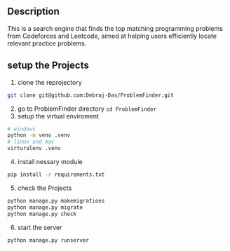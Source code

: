 ## Description
This is a search engine that finds the top matching programming problems from Codeforces and Leetcode, aimed at helping users
efficiently locate relevant practice problems.

## setup the Projects
1. clone the reprojectory
```bash
git clone git@github.com:Debraj-Das/ProblemFinder.git
```
2. go to ProblemFinder directory `cd ProblemFinder`
3. setup the virtual enviroment
```bash
# windows
python -m venv .venv 
# linux and mac
virturalenv .venv
```
4. install nessary module
```bash
pip install -r requirements.txt
```
5. check the Projects
```bash
python manage.py makemigrations
python manage.py migrate
python manage.py check
```
6. start the server
```bash
python manage.py runserver
```
